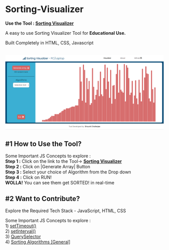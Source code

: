 # Sorting-Visualizer
<p><b>Use the Tool : <a href="https://techieshouvik.github.io/Sorting-Visualizer/">Sorting Visualizer</a></b></p>
<p>A easy to use Sorting Visualizer Tool for <b>Educational Use.</b></p>
Built Completely in HTML, CSS, Javascript<br><br>
<p align = "center">
  <img src = "Postpic1.PNG">
</p>

<p><h2><b>#1 How to Use the Tool?</b></h2></p>
<p> Some Important JS Concepts to explore : <br>
  <b>Step 1 :</b> Click on the link to the Tool→ <b><a href="https://techieshouvik.github.io/Sorting-Visualizer/">Sorting Visualizer</a></b> <br>
  <b>Step 2 :</b> Click on |Generate Array| Button<br>
  <b>Step 3 :</b> Select your choice of Algorithm from the Drop down<br>
  <b>Step 4 :</b> Click on RUN!<br>
  <b>WOLLA!</b> You can see them get SORTED! in real-time<br>
</p>

<p><h2><b>#2 Want to Contribute?</b></h2></p>
<p> Explore the Required Tech Stack - JavaScript, HTML, CSS</p>
<p> Some Important JS Concepts to explore : <br>
  1) <a href="https://www.w3schools.com/jsref/met_win_settimeout.asp">setTimeout()</a><br>
  2) <a href="https://www.w3schools.com/jsref/met_win_setinterval.asp">setInterval()</a><br>
  3) <a href="https://www.w3schools.com/jsref/met_document_queryselector.asp">QuerySelector</a><br>
  4) <a href="https://www.google.com/search?q=sorting+algorithms">Sorting Algorithms [General]</a><br>
</p>
